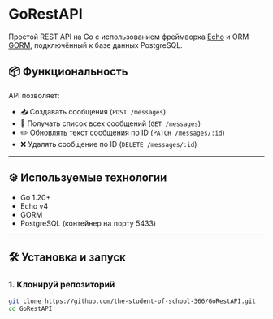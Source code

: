 # GoRestAPI

Простой REST API на Go с использованием фреймворка [Echo](https://echo.labstack.com/) и ORM [GORM](https://gorm.io/), подключённый к базе данных PostgreSQL.

## 📦 Функциональность

API позволяет:

- 📥 Создавать сообщения (`POST /messages`)
- 📄 Получать список всех сообщений (`GET /messages`)
- ✏️ Обновлять текст сообщения по ID (`PATCH /messages/:id`)
- ❌ Удалять сообщение по ID (`DELETE /messages/:id`)

---

## ⚙️ Используемые технологии

- Go 1.20+
- Echo v4
- GORM
- PostgreSQL (контейнер на порту 5433)

---

## 🛠 Установка и запуск

### 1. Клонируй репозиторий
```bash
git clone https://github.com/the-student-of-school-366/GoRestAPI.git
cd GoRestAPI
